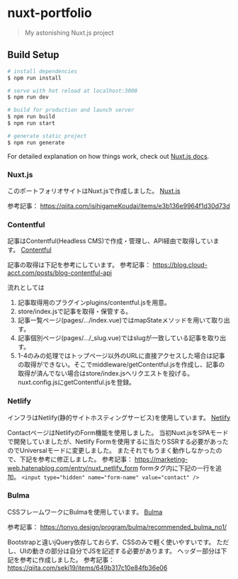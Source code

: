 # nuxt-portfolio

> My astonishing Nuxt.js project

## Build Setup

``` bash
# install dependencies
$ npm run install

# serve with hot reload at localhost:3000
$ npm run dev

# build for production and launch server
$ npm run build
$ npm run start

# generate static project
$ npm run generate
```

For detailed explanation on how things work, check out [Nuxt.js docs](https://nuxtjs.org).

### Nuxt.js
このポートフォリオサイトはNuxt.jsで作成しました。
[Nuxt.js](https://ja.nuxtjs.org/)

参考記事：
https://qiita.com/isihigameKoudai/items/e3b136e9964f1d30d73d

### Contentful
記事はContentful(Headless CMS)で作成・管理し、API経由で取得しています。
[Contentful](https://www.contentful.com/)

記事の取得は下記を参考にしています。
参考記事：
https://blog.cloud-acct.com/posts/blog-contentful-api

流れとしては
1. 記事取得用のプラグインplugins/contentful.jsを用意。
2. store/index.jsで記事を取得・保管する。
3. 記事一覧ページ(pages/.../index.vue)ではmapStateメソッドを用いて取り出す。
4. 記事個別ページ(pages/.../_slug.vue)ではslugが一致している記事を取り出す。
5. 1-4のみの処理ではトップページ以外のURLに直接アクセスした場合は記事の取得ができない。そこでmiddleware/getContentful.jsを作成し、記事の取得が済んでない場合はstore/index.jsへリクエストを投げる。nuxt.config.jsにgetContentful.jsを登録。

### Netlify
インフラはNetlify(静的サイトホスティングサービス)を使用しています。
[Netlify](https://www.netlify.com/)

ContactページはNetlifyのForm機能を使用しました。
当初Nuxt.jsをSPAモードで開発していましたが、Netlify Formを使用するに当たりSSRする必要があったのでUniversalモードに変更しました。
またそれでもうまく動作しなかったので、下記を参考に修正しました。
参考記事：
https://marketing-web.hatenablog.com/entry/nuxt_netlify_form
formタグ内に下記の一行を追加。
`<input type="hidden" name="form-name" value="contact" />`


### Bulma
CSSフレームワークにBulmaを使用しています。
[Bulma](https://bulma.io/)

参考記事：
https://tonyo.design/program/bulma/recommended_bulma_no1/

Bootstrapと違いjQuery依存しておらず、CSSのみで軽く使いやすいです。
ただし、UIの動きの部分は自分でJSを記述する必要があります。
ヘッダー部分は下記を参考に作成しました。
参考記事：
https://qiita.com/seki19/items/649b317c10e84fb36e06
